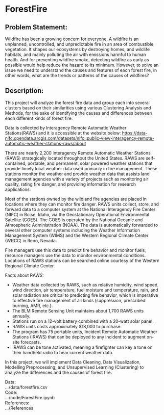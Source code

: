 # ForestFire

## Problem Statement:
Wildfire has been a growing concern for everyone. A wildfire is an unplanned, uncontrolled, and unpredictable fire in an area of combustible vegetation. It shapes our ecosystems by destroying homes, and wildlife habitats, and mainly polluting the air with emissions harmful to human health. And for preventing wildfire smoke, detecting wildfire as early as possible would help reduce the hazard to its minimum. However, to solve an issue we need to understand the causes and features of each forest fire, in other words, what are the trends or patterns of the causes of wildfires? 

## Description:
This project will analyze the forest fire data and group each into several clusters based on their similarities using various Clustering Analysis and Methods, for the sake of identifying the causes and differences between each different kinds of forest fire. 

Data is collected by Interagency Remote Automatic Weather Stations(RAWS) and it is accessible at the website below: 
https://data-nifc.opendata.arcgis.com/datasets/nifc::public-view-interagency-remote-automatic-weather-stations-raws/about

There are nearly 2,200 interagency Remote Automatic Weather Stations (RAWS) strategically located throughout the United States. RAWS are self-contained, portable, and permanent, solar powered weather stations that provide timely local weather data used primarily in fire management. These stations monitor the weather and provide weather data that assists land management agencies with a variety of projects such as monitoring air quality, rating fire danger, and providing information for research applications. 

Most of the stations owned by the wildland fire agencies are placed in locations where they can monitor fire danger. RAWS units collect, store, and forward data to a computer system at the National Interagency Fire Center (NIFC) in Boise, Idaho, via the Geostationary Operational Environmental Satellite (GOES). The GOES is operated by the National Oceanic and Atmospheric Administration (NOAA). The data is automatically forwarded to several other computer systems including the Weather Information Management System (WIMS) and the Western Regional Climate Center (WRCC) in Reno, Nevada. 

Fire managers use this data to predict fire behavior and monitor fuels; resource managers use the data to monitor environmental conditions. Locations of RAWS stations can be searched online courtesy of the Western Regional Climate Center. 

Facts about RAWS: 
- Weather data collected by RAWS, such as relative humidity, wind speed, wind direction, air temperature, fuel moisture and temperature, rain, and solar radiation are critical to predicting fire behavior, which is imperative to effective fire management of all kinds (suppression, prescribed burning, AMR, etc.).
- The BLM Remote Sensing Unit maintains about 1,700 RAWS units annually. 
- Stations run on a 12-volt battery combined with a 20-watt solar panel. 
- RAWS units costs approximately $18,000 to purchase. 
- The program has 75 portable units, Incident Remote Automatic Weather Stations (IRAWS) that can be deployed to any incident to augment on-site forecasts.
- IRAWS can be tone activated, meaning a firefighter can key a tone on their handheld radio to hear current weather data. 

In this project, we will implement Data Cleaning, Data Visualization, Modelling Preprocessing, and Unsupervised Learning (Clustering) to analyze the differences and the causes of forest fire. 

Data:  
.../data/forestfire.csv  
Code:  
.../code/ForestFire.ipynb  
References:  
.../References  

